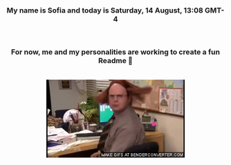 


<div align="center">
<h3 >My name is Sofia and today is Saturday, 14 August, 13:08 GMT-4</h3><br>
<h3 >For now, me and my personalities are working to create a fun Readme 👋
</h3><br>
<img src='img/dwight.gif' alt='working...'/>
</div>
